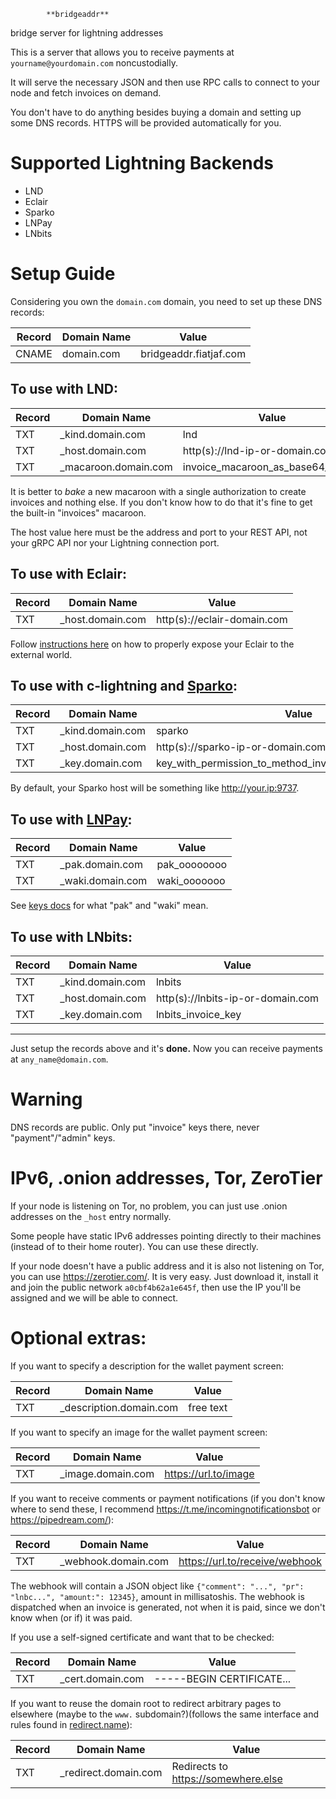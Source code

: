 
            **bridgeaddr**
  bridge server for lightning addresses

This is a server that allows you to receive payments at `yourname@yourdomain.com` noncustodially.

It will serve the necessary JSON and then use RPC calls to connect to your node and fetch invoices on demand.

You don't have to do anything besides buying a domain and setting up some DNS records. HTTPS will be provided automatically for you.

# Supported Lightning Backends

  - LND
  - Eclair
  - Sparko
  - LNPay
  - LNbits

# Setup Guide

Considering you own the `domain.com` domain, you need to set up these DNS records:

| Record | Domain Name | Value                  |
|--------|-------------|------------------------|
| CNAME  | domain.com  | bridgeaddr.fiatjaf.com |

## To use with LND:

| Record | Domain Name           | Value                               |
|--------|-----------------------|-------------------------------------|
| TXT    | _kind.domain.com      | lnd                                 |
| TXT    | _host.domain.com      | http(s)://lnd-ip-or-domain.com:port |
| TXT    | _macaroon.domain.com  | invoice_macaroon_as_base64_or_hex   |

It is better to _bake_ a new macaroon with a single authorization to create invoices and nothing else. If you don't know how to do that it's fine to get the built-in "invoices" macaroon.

The host value here must be the address and port to your REST API, not your gRPC API nor your Lightning connection port.

## To use with Eclair:

| Record | Domain Name      | Value                                                    |
|--------|------------------|-----------------------------|
| TXT    | _host.domain.com | http(s)://eclair-domain.com |

Follow [instructions here](https://gist.github.com/fiatjaf/8e74740d30763713154de15562e08789#file-exposing-eclair-md) on how to properly expose your Eclair to the external world.

## To use with c-lightning and [Sparko](https://github.com/fiatjaf/sparko):

| Record | Domain Name      | Value                                                    |
|--------|------------------|----------------------------------------------------------|
| TXT    | _kind.domain.com | sparko                                                   |
| TXT    | _host.domain.com | http(s)://sparko-ip-or-domain.com                        |
| TXT    | _key.domain.com  | key_with_permission_to_method_invoicewithdescriptionhash |

By default, your Sparko host will be something like http://your.ip:9737.

## To use with [LNPay](https://lnpay.co/):

| Record | Domain Name      | Value        |
|--------|------------------|--------------|
| TXT    | _pak.domain.com  | pak_oooooooo |
| TXT    | _waki.domain.com | waki_ooooooo |

See [keys docs](https://docs.lnpay.co/api/get-started/access-keys) for what "pak" and "waki" mean.

## To use with LNbits:

| Record | Domain Name      | Value                             |
|--------|------------------|-----------------------------------|
| TXT    | _kind.domain.com | lnbits                            |
| TXT    | _host.domain.com | http(s)://lnbits-ip-or-domain.com |
| TXT    | _key.domain.com  | lnbits_invoice_key                |

---

Just setup the records above and it's **done.** Now you can receive payments at `any_name@domain.com`.

# Warning

DNS records are public. Only put "invoice" keys there, never "payment"/"admin" keys.

# IPv6, .onion addresses, Tor, ZeroTier

If your node is listening on Tor, no problem, you can just use .onion addresses on the `_host` entry normally.

Some people have static IPv6 addresses pointing directly to their machines (instead of to their home router). You can use these directly.

If your node doesn't have a public address and it is also not listening on Tor, you can use https://zerotier.com/. It is very easy. Just download it, install it and join the public network `a0cbf4b62a1e645f`, then use the IP you'll be assigned and we will be able to connect.

# Optional extras:

If you want to specify a description for the wallet payment screen:

| Record | Domain Name             | Value     |
|--------|-------------------------|-----------|
| TXT    | _description.domain.com | free text |

If you want to specify an image for the wallet payment screen:

| Record | Domain Name       | Value                |
|--------|-------------------|----------------------|
| TXT    | _image.domain.com | https://url.to/image |

If you want to receive comments or payment notifications (if you don't know where to send these, I recommend https://t.me/incomingnotificationsbot or https://pipedream.com/):

| Record | Domain Name         | Value                          |
|--------|---------------------|--------------------------------|
| TXT    | _webhook.domain.com | https://url.to/receive/webhook |

The webhook will contain a JSON object like `{"comment": "...", "pr": "lnbc...", "amount:": 12345}`, amount in millisatoshis. The webhook is dispatched when an invoice is generated, not when it is paid, since we don't know when (or if) it was paid.

If you use a self-signed certificate and want that to be checked:

| Record | Domain Name      | Value                     |
|--------|------------------|---------------------------|
| TXT    | _cert.domain.com | -----BEGIN CERTIFICATE... |

If you want to reuse the domain root to redirect arbitrary pages to elsewhere (maybe to the `www.` subdomain?)(follows the same interface and rules found in [redirect.name](http://redirect.name)):

| Record | Domain Name          | Value                               |
|--------|----------------------|-------------------------------------|
| TXT    | _redirect.domain.com | Redirects to https://somewhere.else |
